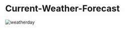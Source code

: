 # Current-Weather-Forecast
![weatherday](https://user-images.githubusercontent.com/99033453/224542408-92e04cd7-9efb-432f-93ab-c5990d541119.gif)
